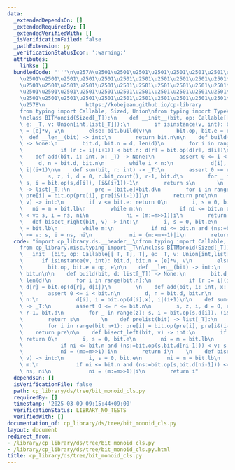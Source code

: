 ```yaml
---
data:
  _extendedDependsOn: []
  _extendedRequiredBy: []
  _extendedVerifiedWith: []
  _isVerificationFailed: false
  _pathExtension: py
  _verificationStatusIcon: ':warning:'
  attributes:
    links: []
  bundledCode: "'''\n\u257A\u2501\u2501\u2501\u2501\u2501\u2501\u2501\u2501\u2501\u2501\
    \u2501\u2501\u2501\u2501\u2501\u2501\u2501\u2501\u2501\u2501\u2501\u2501\u2501\
    \u2501\u2501\u2501\u2501\u2501\u2501\u2501\u2501\u2501\u2501\u2501\u2501\u2501\
    \u2501\u2501\u2501\u2501\u2501\u2501\u2501\u2501\u2501\u2501\u2501\u2501\u2501\
    \u2501\u2501\u2501\u2501\u2501\u2501\u2501\u2501\u2501\u2501\u2501\u2501\u2501\
    \u2578\n             https://kobejean.github.io/cp-library               \n'''\n\
    from typing import Callable, Sized, Union\nfrom typing import TypeVar\n_T = TypeVar('T')\n\
    \nclass BITMonoid(Sized[_T]):\n    def __init__(bit, op: Callable[[_T,_T],_T],\
    \ e: _T, v: Union[int,list[_T]]):\n        if isinstance(v, int): bit.d, bit.n\
    \ = [e]*v, v\n        else: bit.build(v)\n        bit.op, bit.e = op, e\n\n  \
    \  def __len__(bit) -> int:\n        return bit.n\n\n    def build(bit, d: list[_T])\
    \ -> None:\n        bit.d, bit.n = d, len(d)\n        for i in range(bit.n):\n\
    \            if (r := i|(i+1)) < bit.n: d[r] = bit.op(d[r], d[i])\n        \n\
    \    def add(bit, i: int, x: _T) -> None:\n        assert 0 <= i < bit.n\n   \
    \     d, n = bit.d, bit.n\n        while i < n:\n            d[i], i = bit.op(d[i],x),\
    \ i|(i+1)\n\n    def sum(bit, r: int) -> _T:\n        assert 0 <= r <= bit.n\n\
    \        s, z, i, d = 0, r.bit_count(), r-1, bit.d\n        for _ in range(z):\
    \ s, i = bit.op(s,d[i]), (i&(i+1))-1\n        return s\n       \n    def prelist(bit)\
    \ -> list[_T]:\n        pre = [bit.e]+bit.d\n        for i in range(bit.n+1):\
    \ pre[i] = bit.op(pre[i], pre[i&(i-1)])\n        return pre\n\n    def bisect_left(bit,\
    \ v) -> int:\n        if v <= bit.e: return 0\n        i, s = 0, bit.e\n     \
    \   ni = m = bit.lb\n        while m:\n            if ni <= bit.n and (ns:=bit.op(s,bit.d[ni-1]))\
    \ < v: s, i = ns, ni\n            ni = (m:=m>>1)|i\n        return i\n    \n \
    \   def bisect_right(bit, v) -> int:\n        i, s = 0, bit.e\n        ni = m\
    \ = bit.lb\n        while m:\n            if ni <= bit.n and (ns:=bit.op(s,bit.d[ni-1]))\
    \ <= v: s, i = ns, ni\n            ni = (m:=m>>1)|i\n        return i\n"
  code: "import cp_library.ds.__header__\nfrom typing import Callable, Sized, Union\n\
    from cp_library.misc.typing import _T\n\nclass BITMonoid(Sized[_T]):\n    def\
    \ __init__(bit, op: Callable[[_T,_T],_T], e: _T, v: Union[int,list[_T]]):\n  \
    \      if isinstance(v, int): bit.d, bit.n = [e]*v, v\n        else: bit.build(v)\n\
    \        bit.op, bit.e = op, e\n\n    def __len__(bit) -> int:\n        return\
    \ bit.n\n\n    def build(bit, d: list[_T]) -> None:\n        bit.d, bit.n = d,\
    \ len(d)\n        for i in range(bit.n):\n            if (r := i|(i+1)) < bit.n:\
    \ d[r] = bit.op(d[r], d[i])\n        \n    def add(bit, i: int, x: _T) -> None:\n\
    \        assert 0 <= i < bit.n\n        d, n = bit.d, bit.n\n        while i <\
    \ n:\n            d[i], i = bit.op(d[i],x), i|(i+1)\n\n    def sum(bit, r: int)\
    \ -> _T:\n        assert 0 <= r <= bit.n\n        s, z, i, d = 0, r.bit_count(),\
    \ r-1, bit.d\n        for _ in range(z): s, i = bit.op(s,d[i]), (i&(i+1))-1\n\
    \        return s\n       \n    def prelist(bit) -> list[_T]:\n        pre = [bit.e]+bit.d\n\
    \        for i in range(bit.n+1): pre[i] = bit.op(pre[i], pre[i&(i-1)])\n    \
    \    return pre\n\n    def bisect_left(bit, v) -> int:\n        if v <= bit.e:\
    \ return 0\n        i, s = 0, bit.e\n        ni = m = bit.lb\n        while m:\n\
    \            if ni <= bit.n and (ns:=bit.op(s,bit.d[ni-1])) < v: s, i = ns, ni\n\
    \            ni = (m:=m>>1)|i\n        return i\n    \n    def bisect_right(bit,\
    \ v) -> int:\n        i, s = 0, bit.e\n        ni = m = bit.lb\n        while\
    \ m:\n            if ni <= bit.n and (ns:=bit.op(s,bit.d[ni-1])) <= v: s, i =\
    \ ns, ni\n            ni = (m:=m>>1)|i\n        return i"
  dependsOn: []
  isVerificationFile: false
  path: cp_library/ds/tree/bit_monoid_cls.py
  requiredBy: []
  timestamp: '2025-03-09 09:15:44+09:00'
  verificationStatus: LIBRARY_NO_TESTS
  verifiedWith: []
documentation_of: cp_library/ds/tree/bit_monoid_cls.py
layout: document
redirect_from:
- /library/cp_library/ds/tree/bit_monoid_cls.py
- /library/cp_library/ds/tree/bit_monoid_cls.py.html
title: cp_library/ds/tree/bit_monoid_cls.py
---
```

